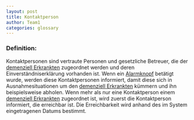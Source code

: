 ```yaml
---
layout: post
title: Kontaktperson
author: Team1
categories: glossary
---
```


### Definition:

Kontaktpersonen sind vertraute Personen und gesetzliche Betreuer, die der [demenziell Erkrankten](https://fae.archi-lab.io/glossary/2019/11/15/Glossary-dementiell-Erkrankter.html) zugeordnet werden und deren Einverständniserklärung vorhanden ist. Wenn ein [Alarmknopf](https://fae.archi-lab.io/glossary/2019/11/15/Glossary-Alarmknopf.html) betätigt wurde, werden diese Kontaktpersonen informiert, damit diese sich in Ausnahmesituationen um den [demenziell Erkrankten](https://fae.archi-lab.io/glossary/2019/11/15/Glossary-dementiell-Erkrankter.html) kümmern und ihn beispielsweise abholen. 
Wenn mehr als nur eine Kontaktperson einem [demenziell Erkrankten](https://fae.archi-lab.io/glossary/2019/11/15/Glossary-dementiell-Erkrankter.html) zugeordnet ist, wird zuerst die Kontaktperson informiert, die erreichbar ist. Die Erreichbarkeit wird anhand des im System eingetragenen Datums bestimmt. 
